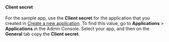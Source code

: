 #### Client secret

For the sample app, use the **Client secret** for the application that you created in
[Create a new application](/docs/guides/oie-embedded-common-org-setup/nodejs/main/#create-a-new-application).
To find this value, go to **Applications** > **Applications** in the Admin Console.
Select your app, and then on the **General** tab copy the **Client secret**.
